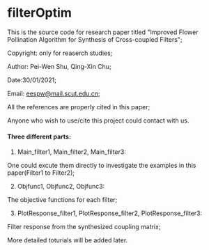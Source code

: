 # filterOptim
This is the source code for research paper titled "Improved Flower Pollination Algorithm for Synthesis of Cross-coupled Filters";

Copyright: only for reaserch studies;

Author: Pei-Wen Shu, Qing-Xin Chu;

Date:30/01/2021;

Email: eespw@mail.scut.edu.cn;

All the references are properly cited in this paper;

Anyone who wish to use/cite this project could contact with us.

#### Three different parts:
1. Main_filter1, Main_filter2, Main_filter3:

One could excute them directly to investigate the examples in this paper(Filter1 to Filter2);

2. Objfunc1, Objfunc2, Objfunc3:

The objective functions for each filter;

3. PlotResponse_filter1, PlotResponse_filter2, PlotResponse_filter3:

Filter response from the synthesized coupling matrix;

More detailed toturials will be added later.
